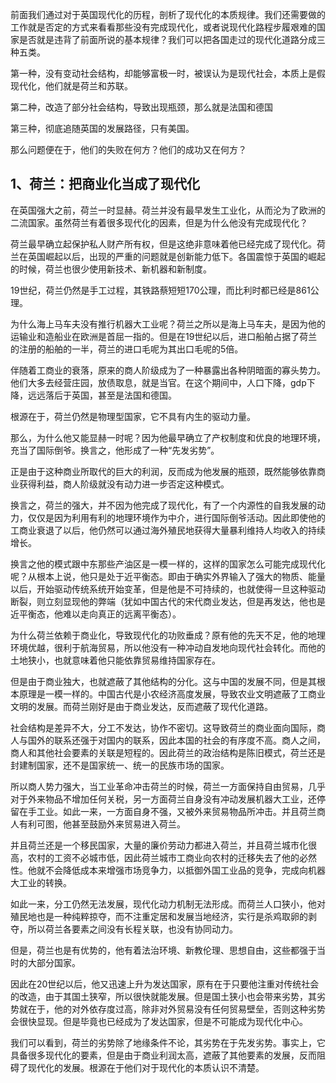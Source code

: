 <p>前面我们通过对于英国现代化的历程，剖析了现代化的本质规律。我们还需要做的工作就是否定的方式来看看那些没有完成现代化，或者说现代化路程步履艰难的国家是否就是违背了前面所说的基本规律？我们可以把各国走过的现代化道路分成三种五类。</p><p>第一种，没有变动社会结构，却能够富极一时，被误认为是现代社会，本质上是假现代化，他们就是荷兰和苏联。</p><p>第二种，改造了部分社会结构，导致出现瓶颈，那么就是法国和德国</p><p>第三种，彻底追随英国的发展路径，只有美国。</p><p>那么问题便在于，他们的失败在何方？他们的成功又在何方？</p><h2>1、荷兰：把商业化当成了现代化</h2><p>在英国强大之前，荷兰一时显赫。荷兰并没有最早发生工业化，从而沦为了欧洲的二流国家。虽然荷兰有着很多现代化的因素，但是为什么他没有完成现代化？</p><p>荷兰最早确立起保护私人财产所有权，但是这绝非意味着他已经完成了现代化。荷兰在英国崛起以后，出现的严重的问题就是创新能力低下。各国震惊于英国的崛起的时候，荷兰也很少使用新技术、新机器和新制度。</p><p>19世纪，荷兰仍然是手工过程，其铁路蔡短短170公理，而比利时都已经是861公理。</p><p>为什么海上马车夫没有推行机器大工业呢？荷兰之所以是海上马车夫，是因为他的运输业和造船业在欧洲是首屈一指的。但是在19世纪以后，进口船舶占据了荷兰的注册的船舶的一半，荷兰的进口毛呢为其出口毛呢的5倍。</p><p>伴随着工商业的衰落，原来的商人阶级成为了一种暴露出各种阴暗面的寡头势力。他们大多去经营庄园，放债取息，就是当官。在这个期间中，人口下降，gdp下降，远远落后于英国，甚至是法国和德国。</p><p>根源在于，荷兰仍然是物理型国家，它不具有内生的驱动力量。</p><p>那么，为什么他又能显赫一时呢？因为他最早确立了产权制度和优良的地理环境，充当了国际倒爷。换言之，他形成了一种“先发劣势”。</p><p>正是由于这种商业所取代的巨大的利润，反而成为他发展的瓶颈，既然能够依靠商业获得利益，商人阶级就没有动力进一步否定这种模式。</p><p>换言之，荷兰的强大，并不因为他完成了现代化，有了一个内源性的自我发展的动力，仅仅是因为利用有利的地理环境作为中介，进行国际倒爷活动。因此即使他的工商业衰退了以后，他仍然可以通过海外殖民地获得大量暴利维持人均收入的持续增长。</p><p>换言之他的模式跟中东那些产油区是一模一样的，这样的国家怎么可能完成现代化呢？从根本上说，他只是处于近平衡态。即由于确实外界输入了强大的物质、能量以后，开始驱动传统系统开始变革，但是他是不可持续的，也就使得一旦这种驱动断裂，则立刻显现他的弊端（犹如中国古代的宋代商业发达，但是再发达，他也是近平衡态，他难以走向真正的远离平衡态）。</p><p>为什么荷兰依赖于商业化，导致现代化的功败垂成？原有他的先天不足，他的地理环境优越，很利于航海贸易，所以他没有一种冲动自发地向现代社会转化。而他的土地狭小，也就意味着他只能依靠贸易维持国家存在。</p><p>但是由于商业独大，也就遮蔽了其他结构的分化。这与中国的发展不同，但是其根本原理是一模一样的。中国古代是小农经济高度发展，导致农业文明遮蔽了工商业文明的发展。而荷兰刚好是由于商业发达，反而遮蔽了现代化道路。</p><p>社会结构是差异不大，分工不发达，协作不密切。这导致荷兰的商业面向国际，商人与国外的联系还强于对国内的联系，因此本国的社会的有序度不高。商人之间，商人和其他社会要素的关联是短程的。因此荷兰的政治结构是陈旧模式，荷兰还是封建制国家，还不是国家统一、统一的民族市场的国家。</p><p>所以商人势力强大，当工业革命冲击荷兰的时候，荷兰一方面保持自由贸易，几乎对于外来物品不增加任何关税，另一方面荷兰自身没有冲动发展机器大工业，还停留在手工业。如此一来，一方面自身不强，又被外来贸易物品所冲击。并且荷兰商人有利可图，他甚至鼓励外来贸易进入荷兰。</p><p>并且荷兰还是一个移民国家，大量的廉价劳动力都进入荷兰，并且荷兰城市化很高，农村的工资不必城市低，因此荷兰城市工商业向农村的迁移失去了他的必然性。他就不会降低成本来增强市场竞争力，以抵御外国工业品的竞争，完成向机器大工业的转换。</p><p>如此一来，分工仍然无法发展，现代化动力机制无法形成。而荷兰人口狭小，他对殖民地也是一种纯粹掠夺，而不注重定居和发展当地经济，实行是杀鸡取卵的剥夺，所以荷兰各要素之间没有长程关联，也没有协同动力。</p><p>但是，荷兰也是有优势的，他有着法治环境、新教伦理、思想自由，这些都强于当时的大部分国家。</p><p>因此在20世纪以后，他又迅速上升为发达国家，原有在于只要他注重对传统社会的改造，由于其国土狭窄，所以很快就能发展。但是国土狭小也会带来劣势，其劣势就在于，他的对外依存度过高，除非对外贸易没有任何贸易壁垒，否则这种劣势会很快显现。但是毕竟也已经成为了发达国家，但是不可能成为现代化中心。</p><p>我们可以看到，荷兰的劣势除了地缘条件不论，其劣势在于先发劣势。事实上，它具备很多现代化的要素，但是由于商业利润太高，遮蔽了其他要素的发展，反而阻碍了现代化的发展。根源在于他们对于现代化的本质认识不清楚。</p><p></p><p></p>